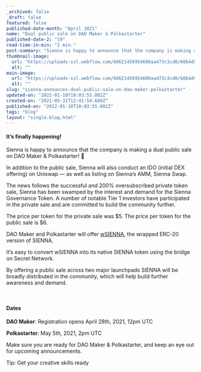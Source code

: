 ```yaml
---
_archived: false
_draft: false
featured: false
published-date-month: "April 2021"
name: "Dual public sale on DAO Maker & Polkastarter"
published-date-2: "19"
read-time-in-min: "2 min."
post-summary: "Sienna is happy to announce that the company is making a dual public sale on DAO Maker & Polkastarter!"
thumbnail-image:
  url: "https://uploads-ssl.webflow.com/60621456954600aa473c3cd0/60b4d9769024d6a892847be6_SIENNA%20public%20sales%20Thump.jpg"
  alt: ""
main-image:
  url: "https://uploads-ssl.webflow.com/60621456954600aa473c3cd0/60b4d971388e8ba420dcba8e_SIENNA%20public%20sales%20Blog.jpg"
  alt: ""
slug: "sienna-announces-dual-public-sale-on-dao-maker-polkastarter"
updated-on: "2022-01-10T10:03:55.002Z"
created-on: "2021-05-31T12:41:54.660Z"
published-on: "2022-01-10T10:03:55.002Z"
tags: "blog"
layout: "single-blog.html"
---
```


#### It’s finally happening!

Sienna is happy to announce that the company is making a dual public sale on DAO Maker & Polkastarter! 🎉

  
In addition to the public sale, Sienna will also conduct an IDO (initial DEX offering) on Uniswap — as well as listing on Sienna’s AMM, Sienna Swap.

  
The news follows the successful and 200% oversubscribed private token sale, Sienna has been swamped by the interest and demand for the Sienna Governance Token. A number of notable Tier 1 investors have participated in the private sale and are committed to build the community further.

  
The price per token for the private sale was $5. The price per token for the public sale is $6.

  
DAO Maker and Polkastarter will offer [wSIENNA](https://sienna.network/wsienna/), the wrapped ERC-20 version of SIENNA.

  
It’s easy to convert wSIENNA into its native SIENNA token using the bridge on Secret Network.

  
By offering a public sale across two major launchpads SIENNA will be broadly distributed in the community, which will help build further awareness and demand.

‍

#### Dates

**DAO Maker**: Registration opens April 28th, 2021, 12pm UTC

**Polkastarter**: May 5th, 2021, 2pm UTC

Make sure you are ready for DAO Maker & Polkastarter, and keep an eye out for upcoming announcements.

Tip: Get your creative skills ready

‍

